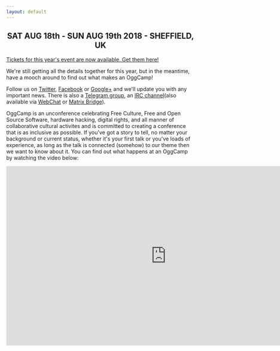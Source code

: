 ```yaml
---
layout: default
---
```

<h2 style="text-align: center;">SAT AUG 18th - SUN AUG 19th 2018 - SHEFFIELD, UK</h2>

<!-- ![OggCamp 2011 Geeknic - Photo by Miia Sample - CC-BY-SA]({{ site.url }}/files/geeknic-1.jpg)

*OggCamp 2011 Geeknic - Photo by Miaa Sample - CC-BY-SA* -->

[Tickets for this year's event are now available. Get them here!](/tickets)

We're still getting all the details together for this year, but in the meantime, have a mooch around to find out what makes an OggCamp!

Follow us on [Twitter](https://twitter.com/OggCamp), [Facebook](https://www.facebook.com/OggCamp) or [Google+](https://plus.google.com/114120215314425775951) and we'll update you with any important news. There is also a [Telegram group](https://t.me/joinchat/AAAAAAsF-xo4ol9jAjNW8A), an [IRC channel](irc://irc.freenode.net/oggcamp)(also available via [WebChat](http://webchat.freenode.net?channels=%23oggcamp) or [Matrix Bridge](https://matrix.to/#/#freenode_#oggcamp:matrix.org)).

OggCamp is an unconference celebrating Free Culture, Free and Open Source Software, hardware hacking, digital rights, and all manner of collaborative cultural activites and is committed to creating a conference that is as inclusive as possible. If you've got a story to tell, no matter your background or current status, whether it's your first talk or you've loads of experience, as long as the talk is connected (somehow) to our theme then we want to know about it. You can find out what happens at an OggCamp by watching the video below:

<iframe src="https://www.youtube.com/embed/K15PIGuiLKw" width="853" height="480" frameborder="0" allowfullscreen="allowfullscreen"></iframe>

